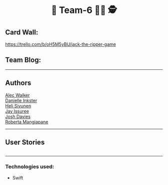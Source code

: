 <h1 align="center">🔎 Team-6 🕵️‍♀️ 🕵</h1>


## Card Wall:
https://trello.com/b/oH5M5yBU/jack-the-ripper-game

## Team Blog:

------
## Authors
[Alec Walker](https://github.com/AlecDWalker)  
[Danielle Inkster](https://github.com/)  
[Heli Sivunen](https://github.com/PacificRebel)  
[Jay Issuree](https://github.com/JayIssuree)  
[Josh Davies](https://github.com/JoshDavies)    
[Roberta Mangiapane](https://github.com/robertamangiapane)  

--------
## User Stories
```

```


----------------
### Technologies used:
- Swift
